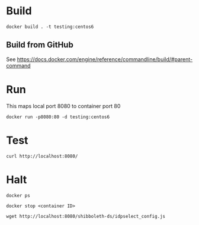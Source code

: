 # Build

```
docker build . -t testing:centos6
```

## Build from GitHub

See
https://docs.docker.com/engine/reference/commandline/build/#parent-command

# Run

This maps local port 8080 to container port 80

```shell
docker run -p8080:80 -d testing:centos6
```

# Test

```shell
curl http://localhost:8080/
```

# Halt

```shell
docker ps
```

```shell
docker stop <container ID>
```

```shell
wget http://localhost:8080/shibboleth-ds/idpselect_config.js
```
